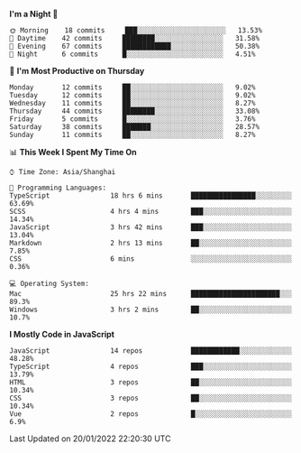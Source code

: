 <!--START_SECTION:waka-->
**I'm a Night 🦉** 

```text
🌞 Morning    18 commits     ███░░░░░░░░░░░░░░░░░░░░░░   13.53% 
🌆 Daytime    42 commits     ████████░░░░░░░░░░░░░░░░░   31.58% 
🌃 Evening    67 commits     ████████████░░░░░░░░░░░░░   50.38% 
🌙 Night      6 commits      █░░░░░░░░░░░░░░░░░░░░░░░░   4.51%

```
📅 **I'm Most Productive on Thursday** 

```text
Monday       12 commits     ██░░░░░░░░░░░░░░░░░░░░░░░   9.02% 
Tuesday      12 commits     ██░░░░░░░░░░░░░░░░░░░░░░░   9.02% 
Wednesday    11 commits     ██░░░░░░░░░░░░░░░░░░░░░░░   8.27% 
Thursday     44 commits     ████████░░░░░░░░░░░░░░░░░   33.08% 
Friday       5 commits      █░░░░░░░░░░░░░░░░░░░░░░░░   3.76% 
Saturday     38 commits     ███████░░░░░░░░░░░░░░░░░░   28.57% 
Sunday       11 commits     ██░░░░░░░░░░░░░░░░░░░░░░░   8.27%

```


📊 **This Week I Spent My Time On** 

```text
⌚︎ Time Zone: Asia/Shanghai

💬 Programming Languages: 
TypeScript               18 hrs 6 mins       ████████████████░░░░░░░░░   63.69% 
SCSS                     4 hrs 4 mins        ███░░░░░░░░░░░░░░░░░░░░░░   14.34% 
JavaScript               3 hrs 42 mins       ███░░░░░░░░░░░░░░░░░░░░░░   13.04% 
Markdown                 2 hrs 13 mins       ██░░░░░░░░░░░░░░░░░░░░░░░   7.85% 
CSS                      6 mins              ░░░░░░░░░░░░░░░░░░░░░░░░░   0.36%

💻 Operating System: 
Mac                      25 hrs 22 mins      ██████████████████████░░░   89.3% 
Windows                  3 hrs 2 mins        ██░░░░░░░░░░░░░░░░░░░░░░░   10.7%

```

**I Mostly Code in JavaScript** 

```text
JavaScript               14 repos            ████████████░░░░░░░░░░░░░   48.28% 
TypeScript               4 repos             ███░░░░░░░░░░░░░░░░░░░░░░   13.79% 
HTML                     3 repos             ██░░░░░░░░░░░░░░░░░░░░░░░   10.34% 
CSS                      3 repos             ██░░░░░░░░░░░░░░░░░░░░░░░   10.34% 
Vue                      2 repos             █░░░░░░░░░░░░░░░░░░░░░░░░   6.9%

```



 Last Updated on 20/01/2022 22:20:30 UTC
<!--END_SECTION:waka-->

<!--
**likaiqiang/likaiqiang** is a ✨ _special_ ✨ repository because its `README.md` (this file) appears on your GitHub profile.

Here are some ideas to get you started:

- 🔭 I’m currently working on ...
- 🌱 I’m currently learning ...
- 👯 I’m looking to collaborate on ...
- 🤔 I’m looking for help with ...
- 💬 Ask me about ...
- 📫 How to reach me: ...
- 😄 Pronouns: ...
- ⚡ Fun fact: ...
-->
